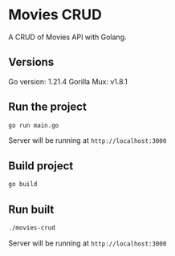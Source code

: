 # Movies CRUD

A CRUD of Movies API with Golang.

## Versions

Go version: 1.21.4
Gorilla Mux: v1.8.1

## Run the project

```bash
go run main.go

```

Server will be running at `http://localhost:3000`

## Build project

```bash
go build

```

## Run built

```bash
./movies-crud

```

Server will be running at `http://localhost:3000`
